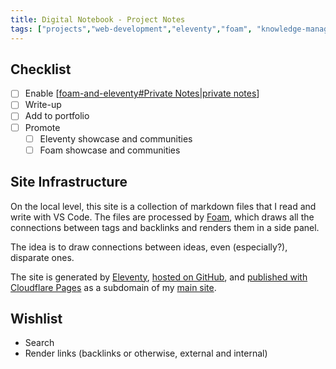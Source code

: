 ```yaml
---
title: Digital Notebook - Project Notes
tags: ["projects","web-development","eleventy","foam", "knowledge-management"]
---
```


## Checklist

- [ ] Enable [[foam-and-eleventy#Private Notes|private notes]]
- [ ] Write-up
- [ ] Add to portfolio
- [ ] Promote
  - [ ] Eleventy showcase and communities
  - [ ] Foam showcase and communities

## Site Infrastructure

On the local level, this site is a collection of markdown files that I read and write with VS Code. The files are processed by [Foam](https://marketplace.visualstudio.com/items?itemName=foam.foam-vscode), which draws all the connections between tags and backlinks and renders them in a side panel.

The idea is to draw connections between ideas, even (especially?), disparate ones.

The site is generated by [Eleventy](https://www.11ty.dev/), [hosted on GitHub](https://github.com/seldstein/notebook/tree/main), and [published with Cloudflare Pages](https://pages.cloudflare.com) as a subdomain of my [main site](https://samfeldstein.xyz).

## Wishlist

- Search
- Render links (backlinks or otherwise, external and internal)



[//begin]: # "Autogenerated link references for markdown compatibility"
[foam-and-eleventy#Private Notes|private notes]: foam-and-eleventy "Foam and Eleventy"
[//end]: # "Autogenerated link references"